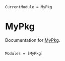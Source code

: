 ```@meta
CurrentModule = MyPkg
```

# MyPkg

Documentation for [MyPkg](https://github.com//fcabral3/MyPkg.jl).

```@index
```

```@autodocs
Modules = [MyPkg]
```
